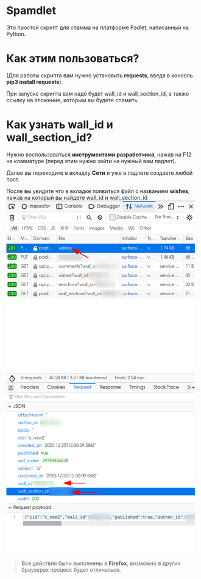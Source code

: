 # Spamdlet
Это простой скрипт для спамма на платформе Padlet, написанный на Python.
# Как этим пользоваться?
(Для работы скрипта вам нужно установить **requests**, введя в консоль **pip3 install requests**).

При запуске скрипта вам надо будет wall_id и wall_section_id, а также ссылку на вложение, которым вы будете спамить.
# Как узнать wall_id и wall_section_id?
Нужно воспользоваться **инструментами разработчика**, нажав на F12 на клавиатуре (перед этим нужно зайти на нужный вам падлет).

Далее вы переходите в вкладку **Сети** и уже в падлете создаете любой пост.

После вы увидите что в вкладке появиться файл с названием **wishes**, нажав на который вы найдете wall_id и wall_section_id
![](image/screenshot.png)
> Все действия были выполнены в **Firefox**, возможно в других браузерах процесс будет отличаться.
